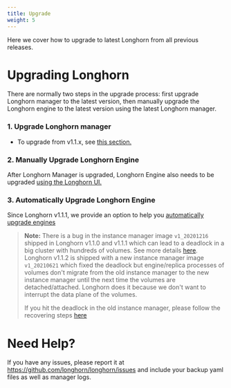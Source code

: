 ```yaml
---
title: Upgrade
weight: 5
---
```


Here we cover how to upgrade to latest Longhorn from all previous releases.

# Upgrading Longhorn

There are normally two steps in the upgrade process: first upgrade Longhorn manager to the latest version, then manually upgrade the Longhorn engine to the latest version using the latest Longhorn manager.

### 1. Upgrade Longhorn manager

- To upgrade from v1.1.x, see [this section.](./longhorn-manager)

### 2. Manually Upgrade Longhorn Engine

After Longhorn Manager is upgraded, Longhorn Engine also needs to be upgraded [using the Longhorn UI.](./upgrade-engine)

### 3. Automatically Upgrade Longhorn Engine
Since Longhorn v1.1.1, we provide an option to help you [automatically upgrade engines](./auto-uprade-engine)

> **Note:**
> There is a bug in the instance manager image `v1_20201216` shipped in Longhorn v1.1.0 and v1.1.1
> which can lead to a deadlock in a big cluster with hundreds of volumes.
> See more details [here](https://github.com/longhorn/longhorn/issues/2697).
> Longhorn v1.1.2 is shipped with a new instance manager image `v1_20210621` which fixed the deadlock
> but engine/replica processes of volumes don't migrate from the old instance manager to the new instance manager
> until the next time the volumes are detached/attached. Longhorn does it because we don't want to interrupt the
> data plane of the volumes.
>
> If you hit the deadlock in the old instance manager, please follow the recovering steps [here](https://github.com/longhorn/longhorn/issues/2697#issuecomment-879374809)

# Need Help?

If you have any issues, please report it at
https://github.com/longhorn/longhorn/issues and include your backup yaml files
as well as manager logs.

